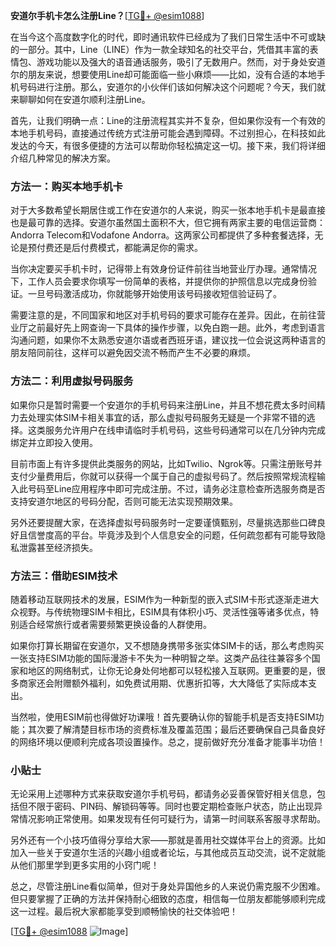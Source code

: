 **安道尔手机卡怎么注册Line？**[[TG💪+ @esim1088](https://t.me/s/esim1088)]

在当今这个高度数字化的时代，即时通讯软件已经成为了我们日常生活中不可或缺的一部分。其中，Line（LINE）作为一款全球知名的社交平台，凭借其丰富的表情包、游戏功能以及强大的语音通话服务，吸引了无数用户。然而，对于身处安道尔的朋友来说，想要使用Line却可能面临一些小麻烦——比如，没有合适的本地手机号码进行注册。那么，安道尔的小伙伴们该如何解决这个问题呢？今天，我们就来聊聊如何在安道尔顺利注册Line。

首先，让我们明确一点：Line的注册流程其实并不复杂，但如果你没有一个有效的本地手机号码，直接通过传统方式注册可能会遇到障碍。不过别担心，在科技如此发达的今天，有很多便捷的方法可以帮助你轻松搞定这一切。接下来，我们将详细介绍几种常见的解决方案。

### 方法一：购买本地手机卡

对于大多数希望长期居住或工作在安道尔的人来说，购买一张本地手机卡是最直接也是最可靠的选择。安道尔虽然国土面积不大，但它拥有两家主要的电信运营商：Andorra Telecom和Vodafone Andorra。这两家公司都提供了多种套餐选择，无论是预付费还是后付费模式，都能满足你的需求。

当你决定要买手机卡时，记得带上有效身份证件前往当地营业厅办理。通常情况下，工作人员会要求你填写一份简单的表格，并提供你的护照信息以完成身份验证。一旦号码激活成功，你就能够开始使用该号码接收短信验证码了。

需要注意的是，不同国家和地区对手机号码的要求可能存在差异。因此，在前往营业厅之前最好先上网查询一下具体的操作步骤，以免白跑一趟。此外，考虑到语言沟通问题，如果你不太熟悉安道尔语或者西班牙语，建议找一位会说这两种语言的朋友陪同前往，这样可以避免因交流不畅而产生不必要的麻烦。

### 方法二：利用虚拟号码服务

如果你只是暂时需要一个安道尔的手机号码来注册Line，并且不想花费太多时间精力去处理实体SIM卡相关事宜的话，那么虚拟号码服务无疑是一个非常不错的选择。这类服务允许用户在线申请临时手机号码，这些号码通常可以在几分钟内完成绑定并立即投入使用。

目前市面上有许多提供此类服务的网站，比如Twilio、Ngrok等。只需注册账号并支付少量费用后，你就可以获得一个属于自己的虚拟号码了。然后按照常规流程输入此号码至Line应用程序中即可完成注册。不过，请务必注意检查所选服务商是否支持安道尔地区的号码分配，否则可能无法实现预期效果。

另外还要提醒大家，在选择虚拟号码服务时一定要谨慎甄别，尽量挑选那些口碑良好且信誉度高的平台。毕竟涉及到个人信息安全的问题，任何疏忽都有可能导致隐私泄露甚至经济损失。

### 方法三：借助ESIM技术

随着移动互联网技术的发展，ESIM作为一种新型的嵌入式SIM卡形式逐渐走进大众视野。与传统物理SIM卡相比，ESIM具有体积小巧、灵活性强等诸多优点，特别适合经常旅行或者需要频繁更换设备的人群使用。

如果你打算长期留在安道尔，又不想随身携带多张实体SIM卡的话，那么考虑购买一张支持ESIM功能的国际漫游卡不失为一种明智之举。这类产品往往兼容多个国家和地区的网络制式，让你无论身处何地都可以轻松接入互联网。更重要的是，很多商家还会附赠额外福利，如免费试用期、优惠折扣等，大大降低了实际成本支出。

当然啦，使用ESIM前也得做好功课哦！首先要确认你的智能手机是否支持ESIM功能；其次要了解清楚目标市场的资费标准及覆盖范围；最后还要确保自己具备良好的网络环境以便顺利完成各项设置操作。总之，提前做好充分准备才能事半功倍！

### 小贴士

无论采用上述哪种方式来获取安道尔手机号码，都请务必妥善保管好相关信息，包括但不限于密码、PIN码、解锁码等等。同时也要定期检查账户状态，防止出现异常情况影响正常使用。如果发现有任何可疑行为，请第一时间联系客服寻求帮助。

另外还有一个小技巧值得分享给大家——那就是善用社交媒体平台上的资源。比如加入一些关于安道尔生活的兴趣小组或者论坛，与其他成员互动交流，说不定就能从他们那里学到更多实用的小窍门呢！

总之，尽管注册Line看似简单，但对于身处异国他乡的人来说仍需克服不少困难。但只要掌握了正确的方法并保持耐心细致的态度，相信每一位朋友都能够顺利完成这一过程。最后祝大家都能享受到顺畅愉快的社交体验吧！

[[TG💪+ @esim1088](https://t.me/s/esim1088) ![Image](https://i.postimg.cc/4NQfJmqS/Snipaste-2025-05-13-00-14-12.png)]